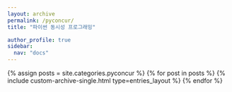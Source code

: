 ```yaml
---
layout: archive
permalink: /pyconcur/
title: "파이썬 동시성 프로그래밍"

author_profile: true
sidebar:
  nav: "docs"
---
```


{% assign posts = site.categories.pyconcur %}
{% for post in posts %}
  {% include custom-archive-single.html type=entries_layout %}
{% endfor %}